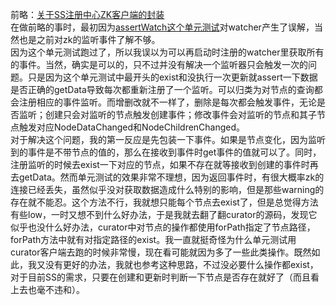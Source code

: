   前略：[关于SS注册中心ZK客户端的封装](https://saaavsaaa.github.io/aaa/S_S_ZK_Registry_Center.html)     
  在做前略的事时，最初因为[assertWatch这个单元测试](https://github.com/sharding-sphere/sharding-sphere/blob/dev/sharding-jdbc-orchestration/src/test/java/io/shardingsphere/jdbc/orchestration/reg/newzk/client/zookeeper/UsualClientTest.java)对watcher产生了误解，当然也是之前对zk的监听事件了解不够。     
  因为这个单元测试跑过了，所以我误以为可以再启动时注册的watcher里获取所有的事件。当然，确实是可以的，只不过并没有解决一个监听器只会触发一次的问题。只是因为这个单元测试中最开头的exist和没执行一次更新就assert一下数据是否正确的getData导致每次都重新注册了一个监听。可以归类为对节点的查询都会注册相应的事件监听。而增删改就不一样了，删除是每次都会触发事件，无论是否监听；创建只会对监听的节点触发创建事件；修改事件会对监听的节点和其子节点触发对应NodeDataChanged和NodeChildrenChanged。     
  对于解决这个问题，我的第一反应是先包装一下事件。如果是节点变化，因为监听到的事件是不带节点的值的，那么在接收到事件时get事件的值就可以了。同时，注册监听的时候去exist一下对应的节点，如果不存在就等接收到创建的事件时再去getData。然而单元测试的效果非常不理想，因为返回事件时，有很大概率zk的连接已经丢失，虽然似乎没对获取数据造成什么特别的影响，但是那些warning的存在就不能忍。这个方法不行，我就想只能每个节点去exist了，但是总觉得方法有些low，一时又想不到什么好办法，于是我就去翻了翻curator的源码，发现它似乎也没什么好办法，curator中对节点的操作都使用forPath指定了节点路径，forPath方法中就有对指定路径的exist。我一直就挺奇怪为什么单元测试用curator客户端去跑的时候非常慢，现在看可能就因为多了一些此类操作。既然如此，我又没有更好的办法，我就也参考这种思路，不过没必要什么操作都exist，对于目前SS的需求，只要在创建和更新时判断一下节点是否存在就好了（而且看上去也毫不违和）。
